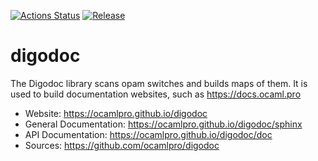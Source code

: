 
[![Actions Status](https://github.com/ocamlpro/digodoc/workflows/Main%20Workflow/badge.svg)](https://github.com/ocamlpro/digodoc/actions)
[![Release](https://img.shields.io/github/release/ocamlpro/digodoc.svg)](https://github.com/ocamlpro/digodoc/releases)

# digodoc



The Digodoc library scans opam switches and builds maps of them. It is used to build documentation websites, such as https://docs.ocaml.pro


* Website: https://ocamlpro.github.io/digodoc
* General Documentation: https://ocamlpro.github.io/digodoc/sphinx
* API Documentation: https://ocamlpro.github.io/digodoc/doc
* Sources: https://github.com/ocamlpro/digodoc
